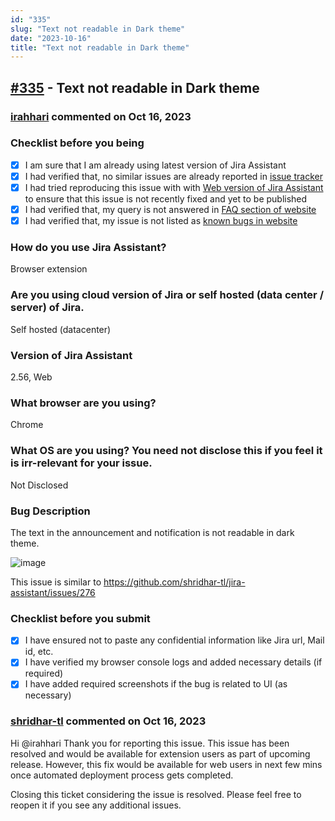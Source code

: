 ```yaml
---
id: "335"
slug: "Text not readable in Dark theme"
date: "2023-10-16"
title: "Text not readable in Dark theme"
---
```



## [#335](https://github.com/shridhar-tl/jira-assistant/issues/335) - Text not readable in Dark theme

### [irahhari](https://github.com/irahhari) commented on Oct 16, 2023

### Checklist before you being

- [X] I am sure that I am already using latest version of Jira Assistant
- [X] I had verified that, no similar issues are already reported in [issue tracker](https://github.com/shridhar-tl/jira-assistant/issues)
- [X] I had tried reproducing this issue with with [Web version of Jira Assistant](https://app.jiraassistant.com) to ensure that this issue is not recently fixed and yet to be published
- [X] I had verified that, my query is not answered in [FAQ section of website](https://www.jiraassistant.com/faq)
- [X] I had verified that, my issue is not listed as [known bugs in website](https://www.jiraassistant.com/version-history)

### How do you use Jira Assistant?

Browser extension

### Are you using cloud version of Jira or self hosted (data center / server) of Jira.

Self hosted (datacenter)

### Version of Jira Assistant

2.56, Web

### What browser are you using?

Chrome

### What OS are you using? You need not disclose this if you feel it is irr-relevant for your issue.

Not Disclosed

### Bug Description

The text in the announcement and notification is not readable in dark theme.

![image](https://github.com/shridhar-tl/jira-assistant/assets/76170080/81120cfc-7ef2-45fa-a79a-b367b035fcae)

This issue is similar to https://github.com/shridhar-tl/jira-assistant/issues/276

### Checklist before you submit

- [X] I have ensured not to paste any confidential information like Jira url, Mail id, etc.
- [X] I have verified my browser console logs and added necessary details (if required)
- [X] I have added required screenshots if the bug is related to UI (as necessary)

### [shridhar-tl](https://github.com/shridhar-tl) commented on Oct 16, 2023

Hi @irahhari
Thank you for reporting this issue. This issue has been resolved and would be available for extension users as part of upcoming release. However, this fix would be available for web users in next few mins once automated deployment process gets completed.

Closing this ticket considering the issue is resolved. Please feel free to reopen it if you see any additional issues.
